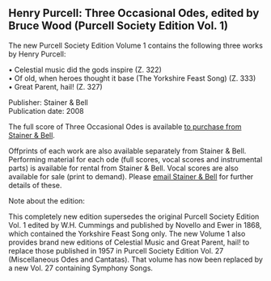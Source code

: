 ## Henry Purcell: Three Occasional Odes, edited by Bruce Wood (Purcell Society Edition Vol. 1)

The new Purcell Society Edition Volume 1 contains the following three works by Henry Purcell:  

•	Celestial music did the gods inspire (Z. 322)  
•	Of old, when heroes thought it base (The Yorkshire Feast Song) (Z. 333)  
•	Great Parent, hail! (Z. 327)  

Publisher: Stainer & Bell  
Publication date: 2008  

The full score of Three Occasional Odes is available [to purchase from Stainer & Bell](https://stainer.co.uk/shop/pe1/).  

Offprints of each work are also available separately from Stainer & Bell. Performing material for each ode (full scores, vocal scores and instrumental parts) is available for rental from Stainer & Bell. Vocal scores are also available for sale (print to demand). Please [email Stainer & Bell](mailto:post@stainer.co.uk) for further details of these.  

Note about the edition:  

This completely new edition supersedes the original Purcell Society Edition Vol. 1 edited by W.H. Cummings and published by Novello and Ewer in 1868, which contained the Yorkshire Feast Song only. The new Volume 1 also provides brand new editions of Celestial Music and Great Parent, hail! to replace those published in 1957 in Purcell Society Edition Vol. 27 (Miscellaneous Odes and Cantatas). That volume has now been replaced by a new Vol. 27 containing Symphony Songs.  
